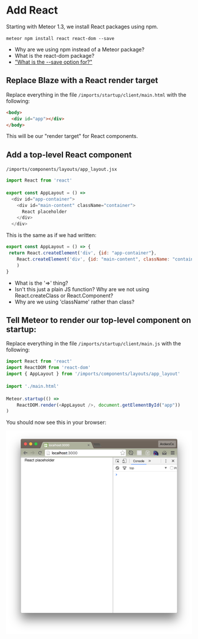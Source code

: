 # Add React

Starting with Meteor 1.3, we install React packages using npm.

```meteor npm install react react-dom --save```

- Why are we using npm instead of a Meteor package?
- What is the react-dom package?
- ["What is the --save option for?"](http://stackoverflow.com/questions/19578796/what-is-the-save-option-for-npm-install) 


## Replace Blaze with a React render target

Replace everything in the file ``` /imports/startup/client/main.html ``` with the following:

```html
<body>
  <div id="app"></div>
</body>
```

This will be our "render target" for React components.


## Add a top-level React component

``` /imports/components/layouts/app_layout.jsx ```
```js 
import React from 'react'

export const AppLayout = () =>
  <div id="app-container">
    <div id="main-content" className="container">
      React placeholder
    </div>
  </div>
```

This is the same as if we had written:

```js
export const AppLayout = () => {
 return React.createElement('div', {id: "app-container"}, 
    React.createElement('div', {id: "main-content", className: "container" }, "React placeholder")
 	)
}
```

- What is the '=>' thing?
- Isn't this just a plain JS function? Why are we not using React.createClass or React.Component?
- Why are we using 'className' rather than class?


## Tell Meteor to render our top-level component on startup:

Replace everything in the file ``` /imports/startup/client/main.js ``` with the following:

```js
import React from 'react'
import ReactDOM from 'react-dom'
import { AppLayout } from '/imports/components/layouts/app_layout'

import './main.html'

Meteor.startup(() =>
	ReactDOM.render(<AppLayout />, document.getElementById("app"))
)
```

You should now see this in your browser:

![Dflt view with React added](https://raw.githubusercontent.com/CodeChron/fullstack-js-preview-docs/master/images/react-added-dflt.png)
